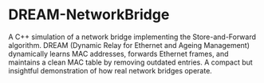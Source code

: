 # DREAM-NetworkBridge
A C++ simulation of a network bridge implementing the Store-and-Forward algorithm. DREAM (Dynamic Relay for Ethernet and Ageing Management) dynamically learns MAC addresses, forwards Ethernet frames, and maintains a clean MAC table by removing outdated entries. A compact but insightful demonstration of how real network bridges operate.
